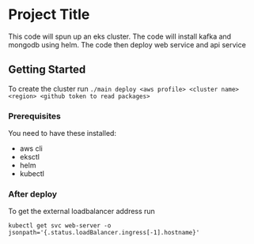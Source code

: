 # Project Title

This code will spun up an eks cluster.
The code will install kafka and mongodb using helm.
The code then deploy web service and api service

## Getting Started

To create the cluster run `./main deploy <aws profile> <cluster name> <region> <github token to read packages>`
### Prerequisites

You need to have these installed:
- aws cli
- eksctl
- helm
- kubectl

### After deploy ###

To get the external loadbalancer address run

`kubectl get svc web-server -o jsonpath='{.status.loadBalancer.ingress[-1].hostname}'`
